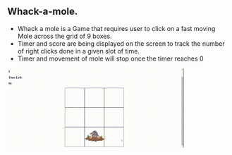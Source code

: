 ## Whack-a-mole.


* Whack a mole is a Game that requires user to click on a fast moving Mole across the grid of 9 boxes.
* Timer and score are being displayed on the screen to track the number of right clicks done in a given slot of time. 
* Timer and movement of mole will stop once the timer reaches 0


![Demo](Demo/demo.gif)
